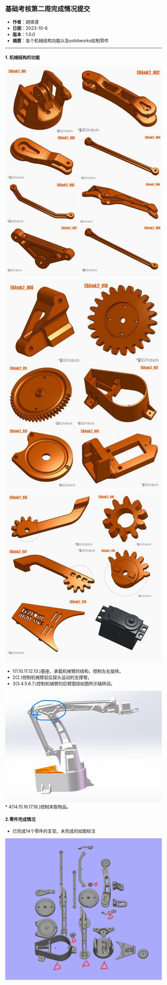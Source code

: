 ## 基础考核第二周完成情况提交

- **作者**：胡铎潇
- **日期**：2023-10-6
- **版本**：1.0.0
- **摘要**：各个机械结构功能以及solidworks绘制零件

------

#### 1. 机械结构的功能
<div align=center><img width="600"  src="./image/3.jpg"/></div>
<div align=center><img width="600"  src="./image/4.jpg"/></div>
<div align=center><img width="600"  src="./image/5.jpg"/></div>

* 1(1.10.11.12.13.)基座，承载机械臂的结构，控制左右旋转。
* 2(2.)控制机械臂前后探头运动的支撑臂。
* 3(3.4.5.6.7.)控制机械臂的后臂围绕如图所示轴转动。
<div align=center><img width="600"  src="./image/7.png"/></div>
* 4(14.15.16.17.18.)控制夹取物品。

#### 2.零件完成情况
* 已完成14个零件的复现，未完成的如图标注
<div align=center><img width="600"  src="./image/1-1.jpg"/></div>

